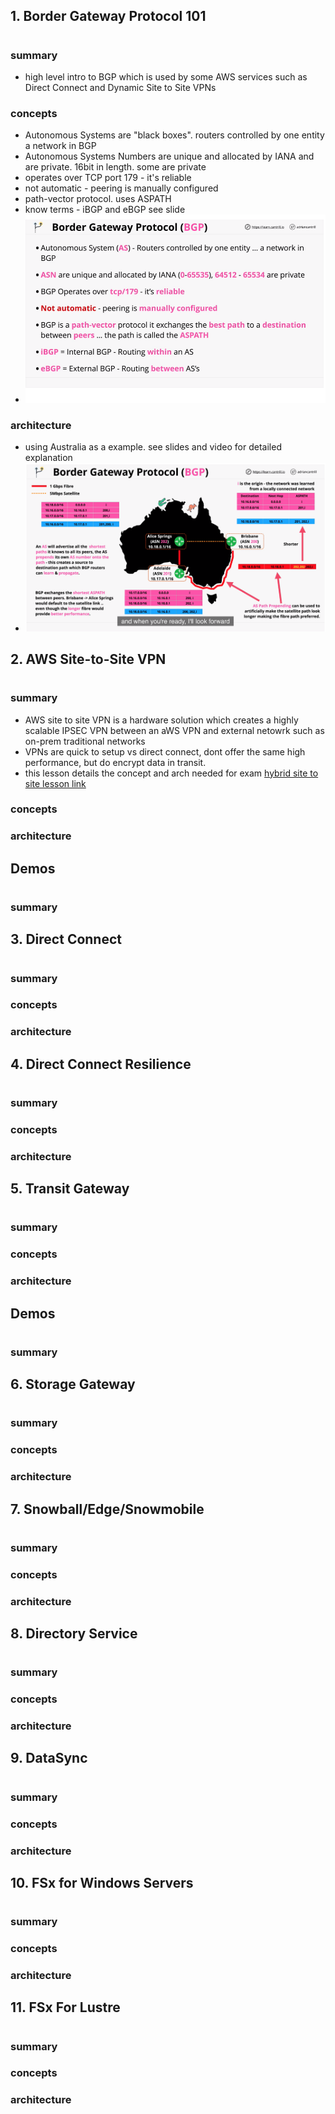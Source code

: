 ## 1. Border Gateway Protocol 101

#

### summary

- high level intro to BGP which is used by some AWS services such as Direct Connect and Dynamic Site to Site VPNs

### concepts

- Autonomous Systems are "black boxes". routers controlled by one entity a network in BGP
- Autonomous Systems Numbers are unique and allocated by IANA and are private. 16bit in length. some are private
- operates over TCP port 179 - it's reliable
- not automatic - peering is manually configured
- path-vector protocol. uses ASPATH
- know terms - iBGP and eBGP see slide
- ![high level BGP concepts](img/hybridBGPconcepts.png)

### architecture

- using Australia as a example. see slides and video for detailed explanation
- ![bgp arch example](img/hybridBGParch.png)

## 2. AWS Site-to-Site VPN

#

### summary

- AWS site to site VPN is a hardware solution which creates a highly scalable IPSEC VPN between an aWS VPN and external netowrk such as on-prem traditional networks
- VPNs are quick to setup vs direct connect, dont offer the same high performance, but do encrypt data in transit.
- this lesson details the concept and arch needed for exam
  [hybrid site to site lesson link](https://learn.cantrill.io/courses/730712/lectures/15532724)

### concepts

### architecture

## Demos

#

### summary

## 3. Direct Connect

#

### summary

### concepts

### architecture

## 4. Direct Connect Resilience

#

### summary

### concepts

### architecture

## 5. Transit Gateway

#

### summary

### concepts

### architecture

## Demos

#

### summary

## 6. Storage Gateway

#

### summary

### concepts

### architecture

## 7. Snowball/Edge/Snowmobile

#

### summary

### concepts

### architecture

## 8. Directory Service

#

### summary

### concepts

### architecture

## 9. DataSync

#

### summary

### concepts

### architecture

## 10. FSx for Windows Servers

#

### summary

### concepts

### architecture

## 11. FSx For Lustre

#

### summary

### concepts

### architecture
